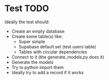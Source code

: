 # Test TODO

Ideally the test should:
* Create an empty database
* Create some table(s) like:
  * Super simple
  * Supabase default set (test users table)
  * Tables with circular dependencies
* Connect to it (the generate_models.py does it)
* Generate the models
* Try to python import them
* Ideally try to add a record if it works

